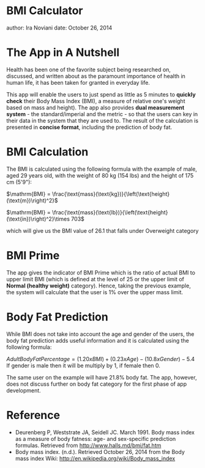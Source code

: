 BMI Calculator
========================================================
author: Ira Noviani
date: October 26, 2014

The App in A Nutshell
========================================================
Health has been one of the favorite subject being researched on, discussed, and written about as the paramount importance of health in human life, it has been taken for granted in everyday life.

This app will enable the users to just spend as little as 5 minutes to **quickly check** their Body Mass Index (BMI), a measure of relative one's weight based on mass and height). The app also provides **dual measurement system** - the standard/imperial and the metric - so that the users can key in their data in the system that they are used to. The result of the calculation is presented in **concise format**, including the prediction of body fat.


BMI Calculation
========================================================
The BMI is calculated using the following formula with the example of male, aged 29 years old, with the weight of 80 kg (154 lbs) and the height of 175 cm (5'9"):


$\mathrm{BMI} = \frac{\text{mass}(\text{kg})}{\left(\text{height}(\text{m})\right)^2}$

$\mathrm{BMI} = \frac{\text{mass}(\text{lb})}{\left(\text{height}(\text{in})\right)^2}\times 703$

which will give us the BMI value of 26.1 that falls under Overweight category


BMI Prime
========================================================
The app gives the indicator of BMI Prime which is the ratio of actual BMI to upper limit BMI (which is defined at the level of 25 or the upper limit of **Normal (healthy weight)** category). Hence, taking the previous example, the system will calculate that the user is 1% over the upper mass limit. 


Body Fat Prediction
========================================================
While BMI does not take into account the age and gender of the users, the body fat prediction adds useful information and it is calculated using the following formula:

$Adult Body Fat Percentage = (1.20 x BMI) + (0.23 x Age) - (10.8 x Gender) - 5.4$
If gender is male then it will be multiply by 1, if female then 0.



The same user on the example will have 21.8% body fat. The app, however, does not discuss further on body fat category for the first phase of app development.


Reference
========================================================
- Deurenberg P, Weststrate JA, Seidell JC. March 1991. Body mass index as a measure of body fatness: age- and sex-specific prediction formulas. Retrieved from http://www.halls.md/bmi/fat.htm
- Body mass index. (n.d.). Retrieved October 26, 2014 from the Body mass index Wiki: http://en.wikipedia.org/wiki/Body_mass_index
